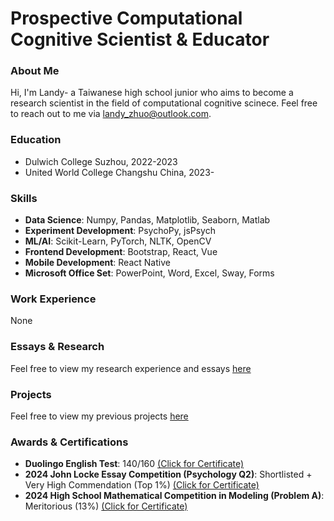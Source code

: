 # Prospective Computational Cognitive Scientist & Educator

### About Me
Hi, I'm Landy- a Taiwanese high school junior who aims to become a research scientist in the field of computational cognitive scinece. Feel free to reach out to me via <a href="mailto:landy_zhuo@outlook.com">landy_zhuo@outlook.com</a>. 

### Education
- Dulwich College Suzhou, 2022-2023
- United World College Changshu China, 2023-

### Skills
- **Data Science**: Numpy, Pandas, Matplotlib, Seaborn, Matlab
- **Experiment Development**: PsychoPy, jsPsych
- **ML/AI**: Scikit-Learn, PyTorch, NLTK, OpenCV
- **Frontend Development**: Bootstrap, React, Vue
- **Mobile Development**: React Native
- **Microsoft Office Set**: PowerPoint, Word, Excel, Sway, Forms

### Work Experience
None

### Essays & Research
Feel free to view my research experience and essays <a href="https://landy-zhuo.eu.org/Research.html">here</a>

### Projects
Feel free to view my previous projects <a href="https://landy-zhuo.eu.org/Projects.html">here</a>

### Awards & Certifications
- **Duolingo English Test**: 140/160 <a href="assets/certs/Duolingo English Test.pdf">(Click for Certificate)</a>
- **2024 John Locke Essay Competition (Psychology Q2)**: Shortlisted + Very High Commendation (Top 1%) <a href="assets/certs/very_high_commendation.pdf">(Click for Certificate)</a>
- **2024 High School Mathematical Competition in Modeling (Problem A)**: Meritorious (13%) <a href="assets/certs/very_high_commendation.pdf">(Click for Certificate)</a>
